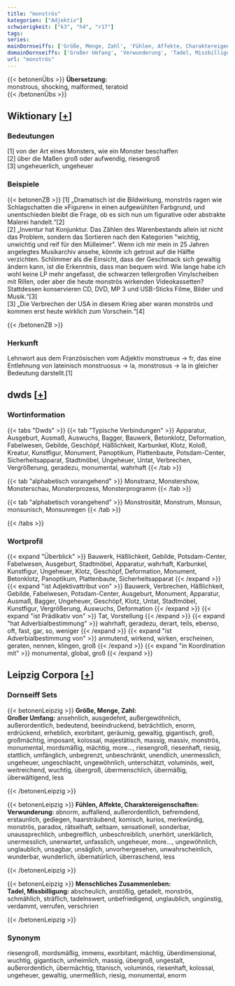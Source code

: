 ```yaml
---
title: "monströs"
kategorien: ["Adjektiv"]
schwierigkeit: ["k3", "h4", "r17"]
tags:
series:
mainDornseiffs: ['Größe, Menge, Zahl', 'Fühlen, Affekte, Charaktereigenschaften', 'Menschliches Zusammenleben']
domainDornseiffs: ['Großer Umfang', 'Verwunderung', 'Tadel, Missbilligung']
url: "monströs"
---
```


{{< betonenÜbs >}}
**Übersetzung:**  
monstrous, shocking, malformed, teratoid  
{{< /betonenÜbs >}}

## Wiktionary [[+](https://de.wiktionary.org/wiki/monströs)]

### Bedeutungen
[1] von der Art eines Monsters, wie ein Monster beschaffen  
[2] über die Maßen groß oder aufwendig, riesengroß  
[3] ungeheuerlich, ungeheuer  

### Beispiele
{{< betonenZB >}}
[1] „Dramatisch ist die Bildwirkung, monströs ragen wie Schlagschatten die »Figuren« in einen aufgewühlten Farbgrund, und unentschieden bleibt die Frage, ob es sich nun um figurative oder abstrakte Malerei handelt.“[2]  
[2] „Inventur hat Konjunktur. Das Zählen des Warenbestands allein ist nicht das Problem, sondern das Sortieren nach den Kategorien "wichtig, unwichtig und reif für den Mülleimer". Wenn ich mir mein in 25 Jahren angelegtes Musikarchiv ansehe, könnte ich getrost auf die Hälfte verzichten. Schlimmer als die Einsicht, dass der Geschmack sich gewaltig ändern kann, ist die Erkenntnis, dass man bequem wird. Wie lange habe ich wohl keine LP mehr angefasst, die schwarzen tellergroßen Vinylscheiben mit Rillen, oder aber die heute monströs wirkenden Videokassetten? Stattdessen konservieren CD, DVD, MP 3 und USB-Sticks Filme, Bilder und Musik.“[3]  
[3] „Die Verbrechen der USA in diesem Krieg aber waren monströs und kommen erst heute wirklich zum Vorschein.“[4]  

{{< /betonenZB >}}
### Herkunft
Lehnwort aus dem Französischen vom Adjektiv monstrueux → fr, das eine Entlehnung von lateinisch monstruosus → la, monstrosus → la in gleicher Bedeutung darstellt.[1]  



## dwds [[+](https://www.dwds.de/wb/monströs)]

### Wortinformation
{{< tabs "Dwds" >}}
{{< tab "Typische Verbindungen" >}}
Apparatur, Ausgeburt, Ausmaß, Auswuchs, Bagger, Bauwerk, Betonklotz, Deformation, Fabelwesen, Gebilde, Geschöpf, Häßlichkeit, Karbunkel, Klotz, Koloß, Kreatur, Kunstfigur, Monument, Panoptikum, Plattenbaute, Potsdam-Center, Sicherheitsapparat, Stadtmöbel, Ungeheuer, Untat, Verbrechen, Vergrößerung, geradezu, monumental, wahrhaft
{{< /tab >}}

{{< tab "alphabetisch vorangehend" >}}
Monstranz, Monstershow, Monsterschau, Monsterprozess, Monsterprogramm
{{< /tab >}}

{{< tab "alphabetisch vorangehend" >}}
Monstrosität, Monstrum, Monsun, monsunisch, Monsunregen
{{< /tab >}}

{{< /tabs >}}

### Wortprofil
{{< expand "Überblick" >}} Bauwerk, Häßlichkeit, Gebilde, Potsdam-Center, Fabelwesen, Ausgeburt, Stadtmöbel, Apparatur, wahrhaft, Karbunkel, Kunstfigur, Ungeheuer, Klotz, Geschöpf, Deformation, Monument, Betonklotz, Panoptikum, Plattenbaute, Sicherheitsapparat {{< /expand >}}
{{< expand "ist Adjektivattribut von" >}} Bauwerk, Verbrechen, Häßlichkeit, Gebilde, Fabelwesen, Potsdam-Center, Ausgeburt, Monument, Apparatur, Ausmaß, Bagger, Ungeheuer, Geschöpf, Klotz, Untat, Stadtmöbel, Kunstfigur, Vergrößerung, Auswuchs, Deformation {{< /expand >}}
{{< expand "ist Prädikativ von" >}} Tat, Vorstellung {{< /expand >}}
{{< expand "hat Adverbialbestimmung" >}} wahrhaft, geradezu, derart, teils, ebenso, oft, fast, gar, so, weniger {{< /expand >}}
{{< expand "ist Adverbialbestimmung von" >}} anmutend, wirkend, wirken, erscheinen, geraten, nennen, klingen, groß {{< /expand >}}
{{< expand "in Koordination mit" >}} monumental, global, groß {{< /expand >}}

## Leipzig Corpora [[+](https://corpora.uni-leipzig.de/en/res?word=monströs&corpusId=deu_newscrawl-public_2018)]

### Dornseiff Sets
{{< betonenLeipzig >}}
**Größe, Menge, Zahl:**  
**Großer Umfang:** ansehnlich, ausgedehnt, außergewöhnlich, außerordentlich, bedeutend, beeindruckend, beträchtlich, enorm, erdrückend, erheblich, exorbitant, geräumig, gewaltig, gigantisch, groß, großmächtig, imposant, kolossal, majestätisch, massig, massiv, monströs, monumental, mordsmäßig, mächtig, more..., riesengroß, riesenhaft, riesig, stattlich, umfänglich, unbegrenzt, unbeschränkt, unendlich, unermesslich, ungeheuer, ungeschlacht, ungewöhnlich, unterschätzt, voluminös, weit, weitreichend, wuchtig, übergroß, übermenschlich, übermäßig, überwältigend, less  

{{< /betonenLeipzig >}}


{{< betonenLeipzig >}}
**Fühlen, Affekte, Charaktereigenschaften:**  
**Verwunderung:** abnorm, auffallend, außerordentlich, befremdend, erstaunlich, gediegen, haarsträubend, komisch, kurios, merkwürdig, monströs, paradox, rätselhaft, seltsam, sensationell, sonderbar, unaussprechlich, unbegreiflich, unbeschreiblich, unerhört, unerklärlich, unermesslich, unerwartet, unfasslich, ungeheuer, more..., ungewöhnlich, unglaublich, unsagbar, unsäglich, unvorhergesehen, unwahrscheinlich, wunderbar, wunderlich, übernatürlich, überraschend, less  

{{< /betonenLeipzig >}}


{{< betonenLeipzig >}}
**Menschliches Zusammenleben:**  
**Tadel, Missbilligung:** abscheulich, anstößig, getadelt, monströs, schmählich, sträflich, tadelnswert, unbefriedigend, unglaublich, ungünstig, verdammt, verrufen, verschrien  

{{< /betonenLeipzig >}}

### Synonym
riesengroß, mordsmäßig, immens, exorbitant, mächtig, überdimensional, wuchtig, gigantisch, unheimlich, massig, übergroß, ungestalt, außerordentlich, übermächtig, titanisch, voluminös, riesenhaft, kolossal, ungeheuer, gewaltig, unermeßlich, riesig, monumental, enorm

